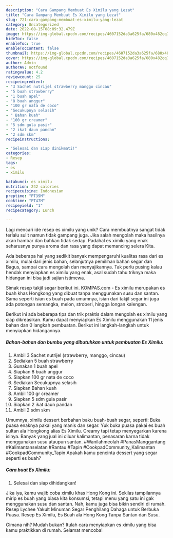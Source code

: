 ```yaml
---
description: "Cara Gampang Membuat Es Ximilu yang Lezat"
title: "Cara Gampang Membuat Es Ximilu yang Lezat"
slug: 721-cara-gampang-membuat-es-ximilu-yang-lezat
category: Uncategorized
date: 2022-08-15T08:09:32.479Z
image: https://img-global.cpcdn.com/recipes/4607152da3a625fa/680x482cq70/es-ximilu-foto-resep-utama.jpg
hideToc: false
enableToc: true
enableTocContent: false
thumbnail: https://img-global.cpcdn.com/recipes/4607152da3a625fa/680x482cq70/es-ximilu-foto-resep-utama.jpg
cover: https://img-global.cpcdn.com/recipes/4607152da3a625fa/680x482cq70/es-ximilu-foto-resep-utama.jpg
author: Admin
authorAv: notfound
ratingvalue: 4.2
reviewcount: 25
recipeingredient:
- "3 Sachet nutrijel strawberry manggo cincau"
- "5 buah strawberry"
- "1 buah apel"
- "8 buah anggur"
- "100 gr nata de coco"
- "Secukupnya selasih"
- " Bahan kuah"
- "100 gr creamer"
- "5 sdm gula pasir"
- "2 ikat daun pandan"
- "2 sdm skm"
recipeinstructions:

- "Selesai dan siap dinikmati!"
categories:
- Resep
tags:
- es
- ximilu

katakunci: es ximilu 
nutrition: 242 calories
recipecuisine: Indonesian
preptime: "PT39M"
cooktime: "PT47M"
recipeyield: "1"
recipecategory: Lunch

---
```





Lagi mencari ide resep es ximilu yang unik? Cara membuatnya sangat tidak terlalu sulit namun tidak gampang juga. Jika salah mengolah maka hasilnya akan hambar dan bahkan tidak sedap. Padahal es ximilu yang enak seharusnya punya aroma dan rasa yang dapat memancing selera Kita.





Ada beberapa hal yang sedikit banyak mempengaruhi kualitas rasa dari es ximilu, mulai dari jenis bahan, selanjutnya pemilihan bahan segar dan Bagus, sampai cara mengolah dan menyajikannya. Tak perlu pusing kalau hendak menyiapkan es ximilu yang enak,      asal sudah tahu triknya maka hidangan ini bisa jadi sajian istimewa.














Simak resep takjil segar berikut ini. KOMPAS.com - Es ximilu merupakan es buah khas Hongkong yang dibuat tanpa menggunakan susu dan santan. Sama seperti isian es buah pada umumnya, isian dari takjil segar ini juga ada potongan semangka, melon, stroberi, hingga longan kalengan.






Berikut ini ada beberapa tips dan trik praktis dalam mengolah es ximilu yang siap dikreasikan. Kamu dapat menyiapkan Es Ximilu menggunakan 11 jenis bahan dan 0 langkah pembuatan. Berikut ini langkah-langkah untuk menyiapkan hidangannya.

<!--inarticleads1-->

##### Bahan-bahan dan bumbu yang dibutuhkan untuk pembuatan Es Ximilu:

1. Ambil 3 Sachet nutrijel (strawberry, manggo, cincau)
1. Sediakan 5 buah strawberry
1. Gunakan 1 buah apel
1. Siapkan 8 buah anggur
1. Siapkan 100 gr nata de coco
1. Sediakan Secukupnya selasih
1. Siapkan  Bahan kuah
1. Ambil 100 gr creamer
1. Siapkan 5 sdm gula pasir
1. Siapkan 2 ikat daun pandan
1. Ambil 2 sdm skm


Umumnya, ximilu dessert berbahan baku buah-buah segar, seperti: Buka puasa enaknya pakai yang manis dan segar. Yuk buka puasa pakai es buah sultan ala Hongkong alias Es Ximilu. Creamy tapi tetap menyegarkan karena isinya. Banyak yang jual ini diluar kalimantan, penasaran karna tidak menggunakan susu ataupun santan. #Wanilahmeolah #PanasManggantang #Kalimantanselatan #Rantau #Tapin #CookpadCommunity_Kalimantan #CookpadCommunity_Tapin Apakah kamu pencinta dessert yang segar seperti es buah? 

<!--inarticleads2-->

##### Cara buat Es Ximilu:


1. Selesai dan siap dihidangkan!

Jika iya, kamu wajib coba ximilu khas Hong Kong ini. Sekilas tampilannya mirip es buah yang biasa kita konsumsi, tetapi menu yang satu ini gak menggunakan susu dan santan. Nah, kamu juga bisa bikin sendiri di rumah. Resep Lychee Yakult Minuman Segar Penghilang Dahaga untuk Berbuka Puasa. Resep Es Ximilu, Es Buah ala Hong Kong Tanpa Santan dan Susu. 

Gimana nih? Mudah bukan? Itulah cara menyiapkan es ximilu yang bisa kamu praktikkan di rumah. Selamat mencoba!

